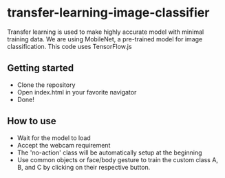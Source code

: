 # transfer-learning-image-classifier
Transfer learning is used to make highly accurate model with minimal training data. We are using MobileNet, a pre-trained model for image classification. This code uses TensorFlow.js

## Getting started
- Clone the repository
- Open index.html in your favorite navigator
- Done!

## How to use
- Wait for the model to load
- Accept the webcam requirement
- The 'no-action' class will be automatically setup at the beginning
- Use common objects or face/body gesture to train the custom class A, B, and C by clicking on their respective button.
